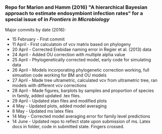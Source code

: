 ### Repo for Marion and Hamm (2016) "A hierarchical Bayesian approach to estimate endosymbiont infection rates" for a special issue of in *Frontiers in Microbiology*

Major commits by date (2016):

  * 15 February - First commit
  * 11 April - First calculatoin of vcv matrix based on phylogeny
  * 20 April - Corrected Erebidae naming error in Regier et al. (2013) data
  * 24 April - Added OU correction with multiple alpha value
  * 25 April - Phylogenetically corrected model, early code for simulating data
  * 26 April - Models incorporating phylogenetic correction working, full simuation code working for BM and OU models
  * 27 April - Made tree ultrametric, calculated vcv from ultrametric tree, ran models with different vcv corrections
  * 28 April - Made figures, barplots by samples and proportion of species in family, added updated .tex files.
  * 29 April - Updated stan files and modified plots
  * 4 May - Updated plots, added model averaging
  * 8 May - Updated ms latex files
  * 14 May - Corrected model averaging error for family level predictions
  * 14 June - Updated repo to reflect state upon submission of ms. Latex docs in folder, code in submitted state. Fingers crossed. 

